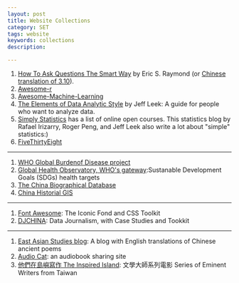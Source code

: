 ```yaml
---
layout: post
title: Website Collections
category: SET
tags: website
keywords: collections
description: 

---
```


1. [How To Ask Questions The Smart Way](http://www.catb.org/~esr/faqs/smart-questions.html) by Eric S. Raymond (or [Chinese translation of 3.10](https://github.com/ryanhanwu/How-To-Ask-Questions-The-Smart-Way)).
2. [Awesome-r](https://awesome-r.com/)
3. [Awesome-Machine-Learning](https://github.com/josephmisiti/awesome-machine-learning)
4. [The Elements of Data Analytic Style](https://leanpub.com/datastyle) by Jeff Leek: A  guide for people who want to analyze data.
5. [Simply Statistics](http://simplystatistics.org/courses/) has a list of online open courses. This statistics blog by Rafael Irizarry, Roger Peng, and Jeff Leek also write a lot about "simple" statistics:)
6. [FiveThirtyEight](https://fivethirtyeight.com/)

---

1. [WHO Global Burdenof Disease project](http://www.who.int/healthinfo/global_burden_disease/about/en/)
2. [Global Health Observatory, WHO's gateway](http://apps.who.int/gho/data/node.home):Sustanable Development Goals (SDGs) health targets
3. [The China Biographical Database](http://projects.iq.harvard.edu/cbdb)
4. [China Historial GIS](http://www.fas.harvard.edu/~chgis/)

---

1. [Font Awesome](http://fontawesome.io "http://fontawesome.io"): The Iconic Fond and CSS Toolkit 
2. [DJCHINA](http://djchina.org/): Data Journalism, with Case Studies and Tookkit

---

1. [East Asian Studies blog](https://eastasiastudent.net "https://eastasiastudent.net"): A blog with English translations of Chinese ancient poems
2. [Audio Cat](http://audioc.at "http://audioc.at"): an audiobook sharing site
3. [他們在島嶼寫作 The Inspired Island](http://www.poemmovie.com.tw/home.php "http://www.poemmovie.com.tw/home.php"): 文學大師系列電影 Series of Eminent Writers from Taiwan



